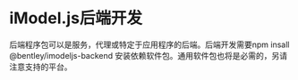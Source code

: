 # iModel.js后端开发

后端程序包可以是服务，代理或特定于应用程序的后端。后端开发需要npm insall @bentley/imodeljs-backend 安装依赖软件包。通用软件包也将是必需的，另请注意支持的平台。



